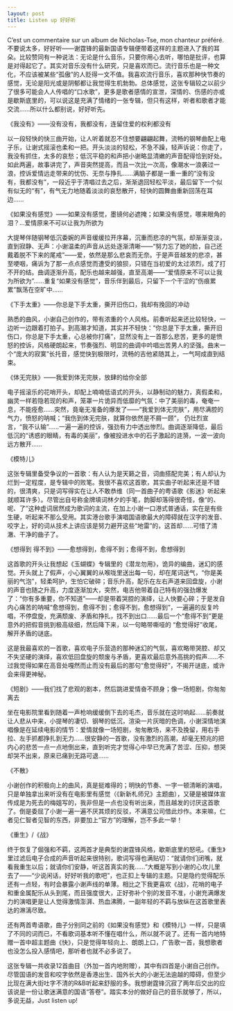 ```yaml
---
layout: post
title: Listen up 好好听
---
```


C’est un commentaire sur un album de Nicholas-Tse, mon chanteur préféré.不要说太多，好好听——谢霆锋的最新国语专辑便带着这样的主题进入了我的耳朵。比较赞同有一种说法：无论是什么音乐，只要你用心去听，哪怕是批评，也算是对得起它了。其实对音乐没有什么研究，只是喜欢而已。流行音乐也是一种文化，不应该被某些“孤傲”的人贬得一文不值。我喜欢流行音乐，喜欢那种快节奏的感觉，无论是阳光或是阴郁都让我觉得生机勃勃。总体感觉，这张专辑较之以前少了很多可能会人人传唱的“口水歌”，更多是歌者感情的宣泄，深情的、伤感的亦或是歇斯底里的，可以说这是充满了情绪的一张专辑，但只有这样，听者和歌者才能交流……所以什么都别说，好好听先。

《我没有》——没有没有，我都没有，连留住爱的权利都没有

以一段轻快的快三曲开始，让人听着就忍不住想要翩翩起舞，流畅的钢琴曲配上电子乐，让谢式摇滚也柔和一把。开头淡淡的轻松，不急不躁，轻声诉说：你走了，我没有抓住，太多的哀愁；低沉平稳的和声把小谢略显清嫩的声音配得恰到好处。如此两遍，故事讲完了，声音突然提高，而且一次比一次高，像潮水一浪袭过一浪，控诉爱情远走带来的忧伤、无奈与挣扎……满脑子都是一重一重的“没有没有，我都没有”，一段近乎于清唱过去之后，渐渐退回轻松平淡，最后留下一个似有似无的“有”，有气无力地随着淡淡的哀愁散开，轻快的圆舞曲重新回荡在耳边……

《如果没有感觉》——如果没有感觉，墨镜何必遮掩；如果没有感觉，哪来眼角的泪？…爱情原来不可以让我为所欲为

大提琴伴随钢琴低沉委婉的声音缓缓拉开序幕，沉重而悲凉的气氛，却渐渐变淡，直到寂静、无声：小谢温柔的声音从远处逐渐清晰——“努力忘了她的脸，自己还戴着脱不下来的尾戒”——爱，依然是那么悲哀而无奈。于是声音越发的悲凉，甚至哽咽，痛诉为了那一点点感觉而遭受的狼狈，只错在当初爱的太过浓烈，成了打不开的结。曲调逐渐升高，配乐也越来越强，直至高潮——“爱情原来不可以让我为所欲为”……重复“如果没有感觉”，音乐伴到最后，只留下一个干涩的“伤痕累累”飘荡在空旷中……

《下手太重》——你总是下手太重，撕开旧伤口，我却有挽回的冲动

熟悉的曲风，小谢自己创作的，带有浓重的个人风格。前奏听起来还比较轻快，一边听一边跟着打拍子。到高潮才知道，其实并不轻快：“你总是下手太重，撕开旧伤口，你总是下手太重，心总被你打痛”，显然没有上一首那么悲苦，更多的是愤怒的控诉，风格硬朗起来，节奏强烈、明显的曲调中吟唱出苦男人的坚强。曲末一个“庞大的寂寞”长托音，感觉快到极限时，流畅的吉他紧随其上，一气呵成直到结束。

《体无完肤》——我爱到体无完肤，放肆的给你全部

电子摇滚乐的花哨开头，却配上喃喃低语式的开头，以静制动的魅力，真假柔和，幽灵一样若隐若现的和声，笼罩一片诡异而低靡的气氛：中了美丽的毒，奄奄一息，不能痊愈……突然，竟毫无准备的爆发了——“我爱到体无完肤”，用尽满腔的气力，愤怒的呐喊；“我伤到体无完肤，就算你依然是不屑一顾”， 仍壮烈宣言，“我不认输”……一遍一遍的控诉，强劲有力中透出惨烈。曲调逐渐降低，最后低沉的“诱惑的眼睛，有毒的美丽”，像被投进水中的石子激起的涟漪，一波一波向远方散开……

《模特儿》

这张专辑里备受争议的一首歌：有人认为是天籁之音，词曲搭配完美；有人却认为烂到一定程度，是专辑中的败笔。我很不喜欢这首歌，其实曲子听起来还是不错的，很清爽，只是词写得实在让人不敢恭维（同一首曲子的粤语歌《影迷》听起来就顺耳许多）。尽管出自号称金牌填词林夕的手笔，韵脚却落得很奇怪，像“的、呢、了”这种虚词居然成为歌词的主流，在加上小谢一口港式普通话，实在是有些生硬，听起来不那么受用。其实港台歌手演唱国语歌最大的障碍就在汉字的发音、咬字上，好的词从技术上讲应该是努力避开这些“地雷”的，这首却……可惜了清澈、干净的曲子了。

《想得到 得不到》——愈想得到，愈得不到；愈得不到，愈想得到

这首歌的开头让我想起《玉蝴蝶》专辑里的《潜龙勿用》，诡异的编曲，迷幻的感觉。开头就上了假声，小心翼翼的从喉咙里送出每一句，却在尾词送气，“你是美丽的气泡”，轻柔呵护，生怕它破碎；音乐升高，配乐在左右声道来回盘旋，小谢的声音也随之升高，力度逐渐加大，突然，电吉他带着自己特有的强劲爆发了：“你有多重要，你不知道”——却是带着哭腔的演绎，让人快要心碎；于是发自内心痛苦的呐喊“愈想得到，愈得不到；愈得不到，愈想得到”，一遍遍的反复吟唱，不停盘旋，充满颓废、矛盾和挣扎，找不到出口……最后一个“愈得不到”更是意外的把假音挑到极高级细，然后降下来，以一句略带嘶哑的 “愈觉得好”收尾，解开矛盾的谜底。

这是我最喜欢的一首歌，喜欢电子乐营造的那种迷幻的气氛，喜欢略带哭腔、却又不失坚硬的演绎，喜欢低回盘旋的颓废与矛盾，更喜欢最后意外高挑的假声……不过我觉得如果在高音处嘎然而止而没有最后的那句“愈觉得好”，不揭开谜底，或许会来得更神秘。 

《短剧》——我们找了悲观的剧本，然后跳进爱情奋不顾身；像一场短剧，你匆匆离去

坐在电影院里看到随着一声枪响缓缓倒下去的毛杰，音乐就在这时响起……前奏就让人悲从中来，小提琴的凄切、钢琴的低沉，渲染一片灰暗的色调，小谢深情地演唱像是在延续电影的情节：爱情就像一场短剧，匆匆散场，来不及挽留，用右手拉、左手抓都挣扎到无力……很安静的一首歌，没有激烈的高潮，却毫无预兆的把内心的悲苦一点一点地倒出来，直到听完才觉得心中早已充满了苦涩、压抑，想哭却哭不出来，原来已痛到无路可退……

《不散》

小谢创作的积极向上的曲风，真是挺难得的；明快的节奏、一字一顿清晰的演唱，只是单独拿出来听没有在电影里有感觉（《新新札师兄》主题曲），又硬是被媒体宣传成是为死去的梅姐写的，我非但是一点也没有听出来，而且越发的讨厌这首歌了。倒是委屈了小谢一遍一遍不厌其烦的反驳，不满意公司借此炒作。本来嘛，仁者见仁智者见智的东西，非要加上“官方”的理解，岂不多此一举！

《重生》/《战》

终于恢复了倔强和不羁，这两首才是典型的谢霆锋风格，歇斯底里的怒吼。《重生》里过滤后电子合成的声音听起来很特别，歌词写得也满贴切：“就请你们闭嘴，就看我重生以后；就请你们安静，听这首真实的我……”大概是写到小谢的心坎儿里去了——“少说闲话，好好听我的歌吧”，也正扣上专辑的主题。只是隐约觉得配乐还有一点轻，有时会暴露小谢声线的单薄。相比之下我更喜欢《战》，花哨的电子和重金属配乐从头到尾，而且强度很大，正好弥补个别的发音不准，小谢充满爆发力的演唱更是让人觉得激情澎湃、热血沸腾，一副年轻的不羁与放纵在这首歌里表达的淋漓尽致。

还有两首粤语歌，曲子分别同之前的《如果没有感觉》和《模特儿》一样，只是填了不同的词而已，不看歌词基本听不懂在唱什么，所以就不说了。还有一首内地特赠一首中超主题曲《快》，只是觉得年轻向上、朗朗上口，广告歌一首，我想歌者也没怎么投入感情吧，那听者也就不必多说了。

这张专辑一共收录12首曲目（外加一首内地附赠），其中有四首是小谢自己创作。尽管国语的发音和咬字依然是香港出生、国外长大的小谢无法逾越的障碍，但至少比现在满大街吐字不清的R&B听起来舒服的多。我想谢霆锋沉寂了两年后交出的应该说是一份让歌迷满意的国语“答卷”。踏实本分的做好自己的音乐就够了，所以，多说无益，Just listen up! 
